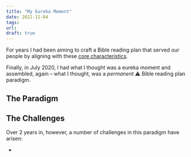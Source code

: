 ```yaml
---
title: "My Eureka Moment"
date: 2022-12-04
tags: 
url:
draft: true
---
```


For years I had been aiming to craft a Bible reading plan that served our people by aligning with these [core characteristics](/thoughts/core).

Finally, in July 2020, I had what I thought was a eureka moment and assembled, again – what I thought, was a *permanent* ⚠️ Bible reading plan paradigm.

## The Paradigm

## The Challenges

Over 2 years in, however, a number of challenges in this paradigm have arisen:

- 